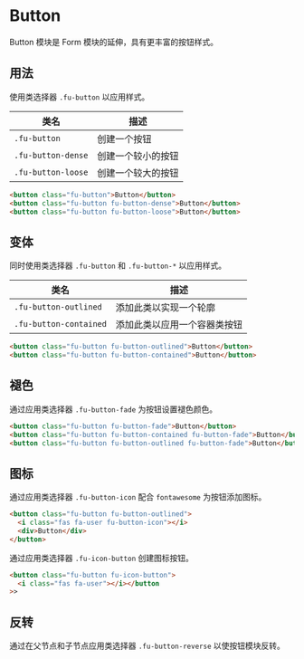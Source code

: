 # Button

Button 模块是 Form 模块的延伸，具有更丰富的按钮样式。

## 用法

使用类选择器 `.fu-button` 以应用样式。

| 类名               | 描述               |
| ------------------ | ------------------ |
| `.fu-button`       | 创建一个按钮       |
| `.fu-button-dense` | 创建一个较小的按钮 |
| `.fu-button-loose` | 创建一个较大的按钮 |

```html
<button class="fu-button">Button</button>
<button class="fu-button fu-button-dense">Button</button>
<button class="fu-button fu-button-loose">Button</button>
```

## 变体

同时使用类选择器 `.fu-button` 和 `.fu-button-*` 以应用样式。

| 类名                   | 描述                         |
| ---------------------- | ---------------------------- |
| `.fu-button-outlined`  | 添加此类以实现一个轮廓       |
| `.fu-button-contained` | 添加此类以应用一个容器类按钮 |

```html
<button class="fu-button fu-button-outlined">Button</button>
<button class="fu-button fu-button-contained">Button</button>
```

## 褪色

通过应用类选择器 `.fu-button-fade` 为按钮设置褪色颜色。

```html
<button class="fu-button fu-button-fade">Button</button>
<button class="fu-button fu-button-contained fu-button-fade">Button</button>
<button class="fu-button fu-button-outlined fu-button-fade">Button</button>
```

## 图标

通过应用类选择器 `.fu-button-icon` 配合 `fontawesome` 为按钮添加图标。

```html
<button class="fu-button fu-button-outlined">
  <i class="fas fa-user fu-button-icon"></i>
  <div>Button</div>
</button>
```

通过应用类选择器 `.fu-icon-button` 创建图标按钮。

```html
<button class="fu-button fu-icon-button">
  <i class="fas fa-user"></i></button
>>
```

## 反转

通过在父节点和子节点应用类选择器 `.fu-button-reverse` 以使按钮模块反转。
